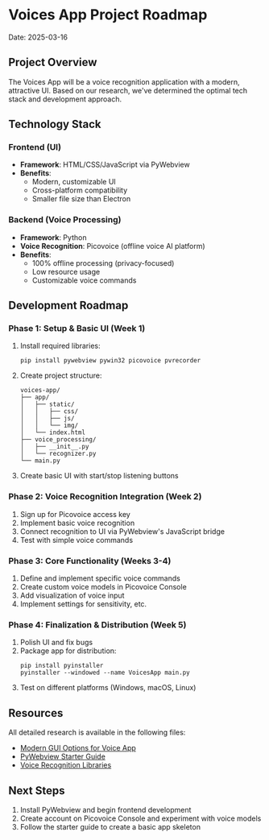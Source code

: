 # Voices App Project Roadmap
Date: 2025-03-16

## Project Overview

The Voices App will be a voice recognition application with a modern, attractive UI. Based on our research, we've determined the optimal tech stack and development approach.

## Technology Stack

### Frontend (UI)
- **Framework**: HTML/CSS/JavaScript via PyWebview
- **Benefits**: 
  - Modern, customizable UI
  - Cross-platform compatibility
  - Smaller file size than Electron

### Backend (Voice Processing)
- **Framework**: Python
- **Voice Recognition**: Picovoice (offline voice AI platform)
- **Benefits**:
  - 100% offline processing (privacy-focused)
  - Low resource usage
  - Customizable voice commands

## Development Roadmap

### Phase 1: Setup & Basic UI (Week 1)
1. Install required libraries:
   ```
   pip install pywebview pywin32 picovoice pvrecorder
   ```
2. Create project structure:
   ```
   voices-app/
   ├── app/
   │   ├── static/
   │   │   ├── css/
   │   │   ├── js/
   │   │   └── img/
   │   └── index.html
   ├── voice_processing/
   │   ├── __init__.py
   │   └── recognizer.py
   └── main.py
   ```
3. Create basic UI with start/stop listening buttons

### Phase 2: Voice Recognition Integration (Week 2)
1. Sign up for Picovoice access key
2. Implement basic voice recognition
3. Connect recognition to UI via PyWebview's JavaScript bridge
4. Test with simple voice commands

### Phase 3: Core Functionality (Weeks 3-4)
1. Define and implement specific voice commands
2. Create custom voice models in Picovoice Console
3. Add visualization of voice input
4. Implement settings for sensitivity, etc.

### Phase 4: Finalization & Distribution (Week 5)
1. Polish UI and fix bugs
2. Package app for distribution:
   ```
   pip install pyinstaller
   pyinstaller --windowed --name VoicesApp main.py
   ```
3. Test on different platforms (Windows, macOS, Linux)

## Resources

All detailed research is available in the following files:
- [Modern GUI Options for Voice App](2025-03-16_modern-gui-options-for-voices-app.md)
- [PyWebview Starter Guide](2025-03-16_pywebview-starter-guide.md)
- [Voice Recognition Libraries](2025-03-16_voice-recognition-libraries.md)

## Next Steps

1. Install PyWebview and begin frontend development
2. Create account on Picovoice Console and experiment with voice models
3. Follow the starter guide to create a basic app skeleton 